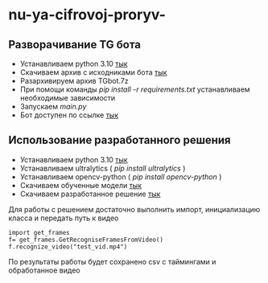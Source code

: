 # nu-ya-cifrovoj-proryv-
## Разворачивание TG бота
* Устанавливаем python 3.10 [тык](https://www.python.org/downloads/release/python-3100/)
* Скачиваем архив c исходниками бота [тык](https://drive.google.com/drive/folders/10pw8xV2ASFfkPPEsBj-bNKNv5sAe4T1W?usp=sharing)
* Разархивируем архив TGbot.7z
* При помощи команды _pip install -r requirements.txt_ устанавливаем необходимые зависимости
* Запускаем _main.py_
* Бот доступен по ссылке [тык](https://t.me/nu_ya_cifrovoj_proryv_bot)
## Использование разработанного решения
* Устанавливаем python 3.10 [тык](https://www.python.org/downloads/release/python-3100/)
* Устанавливаем ultralytics ( _pip install ultralytics_ )
* Устанавливаем opencv-python ( _pip install opencv-python_ )
* Скачиваем обученные модели [тык](https://drive.google.com/drive/folders/1TZuoVOinBHF468ofhk3PqjIbcrBhamoH?usp=sharing)
* Скачиваем разработанное решение [тык](https://drive.google.com/drive/folders/1-QPu45mKhuJeMQKeQCoJLT4nPq9aHoKR?usp=sharing)

Для работы с решением достаточно выполнить импорт, инициализацию класса и передать путь к видео
 ```
import get_frames
f= get_frames.GetRecogniseFramesFromVideo()
f.recognize_video("test_vid.mp4")
```
По результаты работы будет сохранено csv с таймингами и обработанное видео
